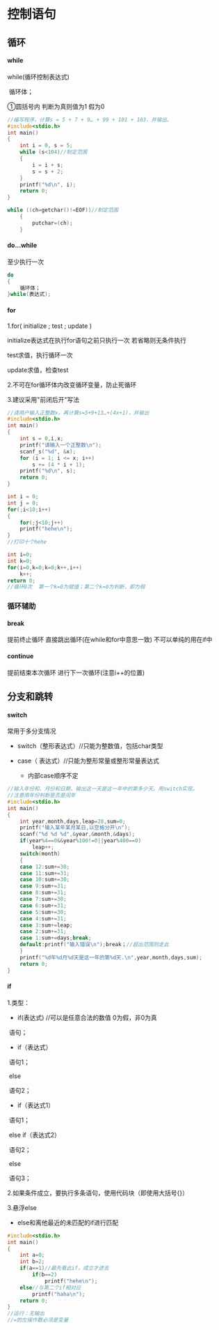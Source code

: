 # 控制语句

## 循环

#### while

while(循环控制表达式)

​          循环体；

①圆括号内 判断为真则值为1 假为0

```c
//编写程序，计算s = 5 + 7 + 9… + 99 + 101 + 103，并输出。
#include<stdio.h>
int main()
{
	int i = 0, s = 5;
	while (s<104)//制定范围
	{
		i = i + s;
		s = s + 2;
	}
	printf("%d\n", i);
    return 0;
}
```

```C
while ((ch=getchar()!=EOF))//制定范围
	{
		putchar=(ch);
	}
```

#### do...while

至少执行一次

```c
do
{
    循环体；
}while(表达式);
```

#### for

1.for( initialize ; test ; update )

   initialize表达式在执行for语句之前只执行一次      若省略则无条件执行

   test求值，执行循环一次                                           

   update求值，检查test

2.不可在for循环体内改变循环变量，防止死循环

3.建议采用"前闭后开"写法

```c
//请用户输入正整数x，再计算s=5+9+13…+(4x+1)，并输出
#include<stdio.h>
int main()
{
	int s = 0,i,x;
	printf("请输入一个正整数\n");
	scanf_s("%d", &x);
	for (i = 1; i <= x; i++)
		s += (4 * i + 1);
	printf("%d\n", s);
    return 0;
}
```

```c
int i = 0;
int j = 0;
for(;i<10;i++)
{
    for(;j<10;j++)
    printf("hehe\n");
}
//打印十个hehe
```

```c
int i=0;
int k=0;
for(i=0,k=0;k=0;k++,i++)
    k++;
return 0;
//循环0次  第一个k=0为赋值；第二个k=0为判断，即为假
```

### 循环辅助

#### break

提前终止循环 直接跳出循环(在while和for中意思一致) 不可以单纯的用在if中

#### continue

提前结束本次循环 进行下一次循环(注意i++的位置)

## 分支和跳转

#### switch

常用于多分支情况

- switch（整形表达式）//只能为整数值，包括char类型

- case（ 表达式）//只能为整形常量或整形常量表达式
  - 内部case顺序不定

```c
//输入年份和、月份和日期，输出这一天是这一年中的第多少天。用switch实现。
//注意用年份判断是否是闰年
#include<stdio.h>
int main()
{
	int year,month,days,leap=28,sum=0;
	printf("输入某年某月某日,以空格分开\n");
	scanf("%d %d %d",&year,&month,&days);
	if(year%4==0&&year%100!=0||year%400==0)
		leap++;
	switch(month)
	{
	case 12:sum+=30;
	case 11:sum+=31;
	case 10:sum+=30;
	case 9:sum+=31;
	case 8:sum+=31;
	case 7:sum+=30;
	case 6:sum+=31;
	case 5:sum+=30;
	case 4:sum+=31;
	case 3:sum+=leap;
	case 2:sum+=31;
	case 1:sum+=days;break;
	default:printf("输入错误\n");break；//超出范围则走此
	}
	printf("%d年%d月%d天是这一年的第%d天.\n",year,month,days,sum);
	return 0;
}
```

#### if 

1.类型：

- if(表达式) //可以是任意合法的数值 0为假，非0为真

​       语句；

- if（表达式）

​       语句1；

​       else

​       语句2；

- if（表达式1）

​       语句1；

​       else if（表达式2）

​       语句2；

​       else

​       语句3；

2.如果条件成立，要执行多条语句，使用代码块（即使用大括号{}）

3.悬浮else

- else和离他最近的未匹配的if进行匹配

```c
#include<stdio.h>
int main()
{
    int a=0;
    int b=2;
    if(a==1)//最先看此if，成立才进去
        if(b==2)
            printf("hehe\n");
    else//与第二个if相对应
        printf("haha\n");
    return 0;
}
//运行：无输出
//=的左操作数必须是变量
```
